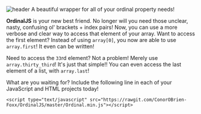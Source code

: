 ![header](http://i.imgur.com/4MJHskD.png)
A beautiful wrapper for all of your ordinal property needs!

**OrdinalJS** is your new best friend. No longer will you need those unclear, nasty, confusing ol' brackets + index pairs! Now, you can use a more verbose and clear way to access that element of your array. Want to access the first element? Instead of using `array[0]`, you now are able to use `array.first`! It even can be written!

Need to access the `33`rd element? Not a problem! Merely use `array.thirty_third`! It's just that simple!! You can even access the last element of a list, with `array.last`!

What are you waiting for? Include the following line in each of your JavaScript and HTML projects today!

    <script type="text/javascript" src="https://rawgit.com/ConorOBrien-Foxx/OrdinalJS/master/Ordinal.min.js"></script>
